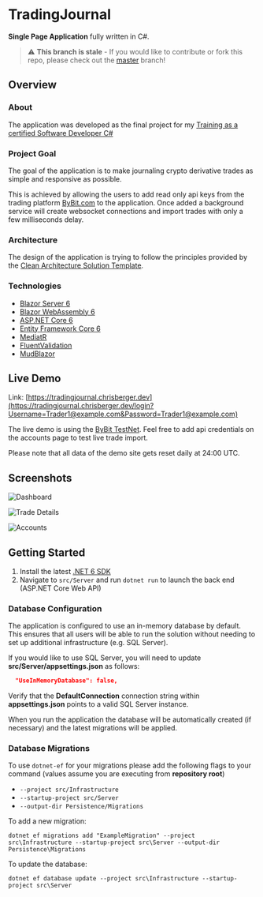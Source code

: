 # TradingJournal
**Single Page Application** fully written in C#.

> :warning: **This branch is stale** - If you would like to contribute or fork this repo, please check out the [master](https://github.com/chr-ber/TradingJournal/tree/master) branch!

## Overview

### About

The application was developed as the final project for my [Training as a certified Software Developer C#](https://www.wifiwien.at/kurs/18196x-ausbildung-zum-geprueften-software-developer-c)

### Project Goal

The goal of the application is to make journaling crypto derivative trades as simple and responsive as possible.

This is achieved by allowing the users to add read only api keys from the trading platform [ByBit.com](https://bybit.com) to the application. Once added a background service will create websocket connections and import trades with only a few milliseconds delay.

### Architecture

The design of the application is trying to follow the principles provided by the [Clean Architecture Solution Template](https://github.com/jasontaylordev/CleanArchitecture).

### Technologies

* [Blazor Server 6](https://docs.microsoft.com/en-us/aspnet/core/blazor/?view=aspnetcore-6.0#blazor-server)
* [Blazor WebAssembly 6](https://docs.microsoft.com/en-us/aspnet/core/blazor/?view=aspnetcore-6.0#blazor-webassembly)
* [ASP.NET Core 6](https://docs.microsoft.com/en-us/aspnet/core/introduction-to-aspnet-core?view=aspnetcore-6.0)
* [Entity Framework Core 6](https://docs.microsoft.com/en-us/ef/core/)
* [MediatR](https://github.com/jbogard/MediatR)
* [FluentValidation](https://fluentvalidation.net/)
* [MudBlazor](https://mudblazor.com/)

## Live Demo

Link: [https://tradingjournal.chrisberger.dev](https://tradingjournal.chrisberger.dev/login?Username=Trader1@example.com&Password=Trader1@example.com)

The live demo is using the [ByBit TestNet](https://testnet.bybit.com/). Feel free to add api credentials on the accounts page to test live trade import.

Please note that all data of the demo site gets reset daily at 24:00 UTC.

## Screenshots

![Dashboard](https://raw.githubusercontent.com/chr-ber/TradingJournal/training-final-assignment/docs/screenshots/dashboard.png)

![Trade Details](https://raw.githubusercontent.com/chr-ber/TradingJournal/training-final-assignment/docs/screenshots/trade-details.png)

![Accounts](https://raw.githubusercontent.com/chr-ber/TradingJournal/training-final-assignment/docs/screenshots/accounts.png)

## Getting Started

1. Install the latest [.NET 6 SDK](https://dotnet.microsoft.com/download/dotnet/6.0)
2. Navigate to `src/Server` and run `dotnet run` to launch the back end (ASP.NET Core Web API)

### Database Configuration

The application is configured to use an in-memory database by default. This ensures that all users will be able to run the solution without needing to set up additional infrastructure (e.g. SQL Server).

If you would like to use SQL Server, you will need to update **src/Server/appsettings.json** as follows:

```json
  "UseInMemoryDatabase": false,
```

Verify that the **DefaultConnection** connection string within **appsettings.json** points to a valid SQL Server instance. 

When you run the application the database will be automatically created (if necessary) and the latest migrations will be applied.

### Database Migrations

To use `dotnet-ef` for your migrations please add the following flags to your command (values assume you are executing from **repository root**)

* `--project src/Infrastructure`
* `--startup-project src/Server`
* `--output-dir Persistence/Migrations`

To add a new migration:

 `dotnet ef migrations add "ExampleMigration" --project src\Infrastructure --startup-project src\Server --output-dir Persistence\Migrations`

To update the database:

`dotnet ef database update --project src\Infrastructure --startup-project src\Server`








